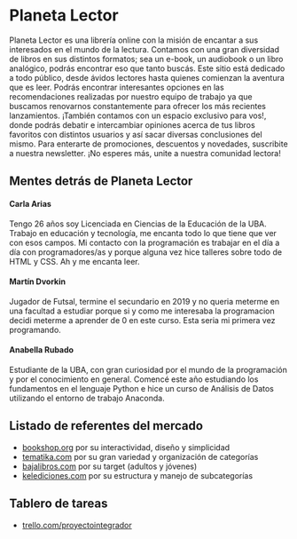 # Planeta Lector

Planeta Lector es una librería online con la misión de encantar a sus interesados en el mundo de la lectura. Contamos con una gran diversidad de libros en sus distintos formatos; sea un e-book, un audiobook o un libro analógico, podrás encontrar eso que tanto buscás. 
Este sitio está dedicado a todo público, desde ávidos lectores hasta quienes comienzan la aventura que es leer. Podrás encontrar interesantes opciones en las recomendaciones realizadas por nuestro equipo de trabajo ya que buscamos renovarnos constantemente para ofrecer los más recientes lanzamientos.
¡También contamos con un espacio exclusivo para vos!, donde podrás debatir e intercambiar opiniones acerca de tus libros favoritos con distintos usuarios y así sacar diversas conclusiones del mismo. Para enterarte de promociones, descuentos y novedades, suscribite a nuestra newsletter.
¡No esperes más, unite a nuestra comunidad lectora!

## Mentes detrás de Planeta Lector

#### Carla Arias
Tengo 26 años soy Licenciada en Ciencias de la Educación de la UBA. Trabajo en educación y tecnología, me encanta todo lo que tiene que ver con esos campos. Mi contacto con la programación es trabajar en el día a día con programadores/as y porque alguna vez hice talleres sobre todo de HTML y CSS. Ah y me encanta leer. 

#### Martín Dvorkin
Jugador de Futsal, termine el secundario en 2019 y no queria meterme en una facultad a estudiar porque si y como me interesaba la programacion decidi meterme a aprender de 0 en este curso. Esta seria mi primera vez programando.

#### Anabella Rubado
Estudiante de la UBA, con gran curiosidad por el mundo de la programación y por el conocimiento en general. Comencé este año estudiando los fundamentos en el lenguaje Python e hice un curso de Análisis de Datos utilizando el entorno de trabajo Anaconda.

## Listado de referentes del mercado
 * [bookshop.org](https://bookshop.org/) por su interactividad, diseño y simplicidad
 * [tematika.com](https://www.tematika.com/) por su gran variedad y organización de categorías
 * [bajalibros.com](https://www.bajalibros.com/AR?frstPGI3R=aHR0cHM6Ly93d3cuZ29vZ2xlLmNvbS8=) por su target (adultos y jóvenes)
 * [kelediciones.com](https://www.kelediciones.com/) por su estructura y manejo de subcategorías

 ## Tablero de tareas
 * [trello.com/proyectointegrador](https://trello.com/b/qeZHvnY6/proyectointegrador)
